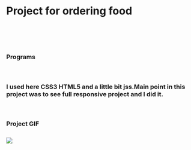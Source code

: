 <h1>Project for ordering food <h1> <br>

<h3>Programs <h3> <br>
<p> <strong>I used here CSS3 HTML5 and a little bit jss.Main point in this project was to see full responsive project and I did it.<strong> <p> <br>

<h3>Project GIF<h3>

![](order-food-gif.gif)
